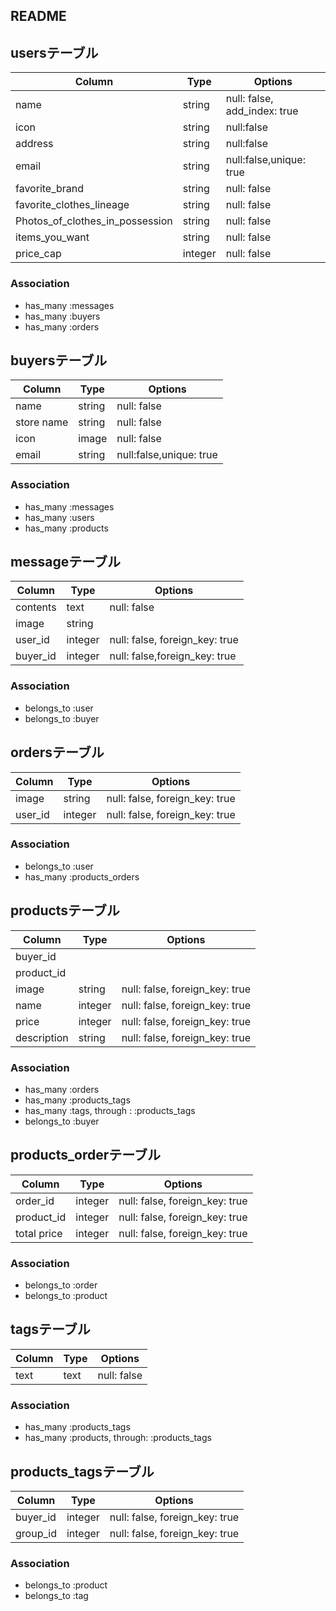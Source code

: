 ## README
## usersテーブル
|Column|Type|Options|
|------|----|-------|
|name|string|null: false, add_index: true|
|icon|string|null:false|
|address|string|null:false|
|email|string|null:false,unique: true|
|favorite_brand|string|null: false|
|favorite_clothes_lineage|string|null: false|
|Photos_of_clothes_in_possession|string|null: false|
|items_you_want|string|null: false|
|price_cap|integer|null: false|
### Association
- has_many :messages
- has_many :buyers
- has_many :orders

## buyersテーブル
|Column|Type|Options|
|------|----|-------|
|name|string|null: false|
|store name|string|null: false|
|icon|image|null: false|
|email|string|null:false,unique: true|

### Association
- has_many :messages
- has_many :users
- has_many :products

## messageテーブル
|Column|Type|Options|
|------|----|-------|
|contents|text|null: false|
|image|string||
|user_id|integer|null: false, foreign_key: true|
|buyer_id|integer|null: false,foreign_key: true|

### Association
- belongs_to :user
- belongs_to :buyer



## ordersテーブル
|Column|Type|Options|
|------|----|-------|
|image|string|null: false, foreign_key: true|
|user_id|integer|null: false, foreign_key: true|


### Association
- belongs_to :user
- has_many :products_orders

## productsテーブル
|Column|Type|Options|
|------|----|-------|
|buyer_id||||
|product_id|||
|image|string|null: false, foreign_key: true|
|name|integer|null: false, foreign_key: true|
|price|integer|null: false, foreign_key: true|
|description|string|null: false, foreign_key: true|


### Association
- has_many :orders
- has_many :products_tags
- has_many :tags, through : :products_tags
- belongs_to :buyer


## products_orderテーブル
|Column|Type|Options|
|------|----|-------|
|order_id|integer|null: false, foreign_key: true|
|product_id|integer|null: false, foreign_key: true|
|total price|integer|null: false, foreign_key: true|

### Association
- belongs_to :order
- belongs_to :product




## tagsテーブル
|Column|Type|Options|
|------|----|-------|
|text|text|null: false|


### Association
- has_many :products_tags
- has_many  :products,  through:  :products_tags



## products_tagsテーブル
|Column|Type|Options|
|------|----|-------|
|buyer_id|integer|null: false, foreign_key: true|
|group_id|integer|null: false, foreign_key: true|

### Association
- belongs_to :product
- belongs_to :tag                                                                                                                          


